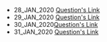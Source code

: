 - 28_JAN_2020 [Question's Link](https://www.codechef.com/problems/MUFFINS3)
- 29_JAN_2020 [Question's Link](https://www.hackerrank.com/challenges/append-and-delete/problem)
- 30_JAN_2020[Question's Link](https://www.hackerearth.com/practice/algorithms/dynamic-programming/introduction-to-dynamic-programming-1/tutorial/)
- 31_JAN_2020 [Question's Link](https://www.codechef.com/problems/SAKTAN)
